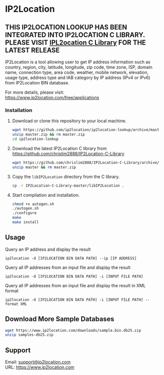 # IP2Location

## THIS IP2LOCATION LOOKUP HAS BEEN INTEGRATED INTO IP2LOCATION C LIBRARY. PLEASE VISIT [IPL2ocation C Library](https://github.com/chrislim2888/IP2Location-C-Library) FOR THE LATEST RELEASE

IP2Location is a tool allowing user to get IP address information such as country, region, city, 
latitude, longitude, zip code, time zone, ISP, domain name, connection type, area code, weather, 
mobile network, elevation, usage type, address type and IAB category by IP address (IPv4 or IPv6) from IP2Location BIN database. 

For more details, please visit:  
https://www.ip2location.com/free/applications  



### Installation

1. Download or clone this repository to your local machine.

   ```bash
   wget https://github.com/ip2location/ip2location-lookup/archive/master.zip
   unzip master.zip && rm master.zip
   cd ip2location-lookup
   ```

   

2. Download the latest IP2Location C library from https://github.com/chrislim2888/IP2Location-C-Library

   ```bash
   wget https://github.com/chrislim2888/IP2Location-C-Library/archive/master.zip
   unzip master && rm master.zip
   ```

   

3. Copy the `libIP2Location` directory from the C library.

   ```bash
   cp -r IP2Location-C-Library-master/libIP2Location .
   ```

   

4. Start compilation and installation.

   ```bash
   chmod +x autogen.sh
   ./autogen.sh
   ./configure
   make
   make install
   ```

   


Usage
-----
Query an IP address and display the result 

```
ip2location -d [IP2LOCATION BIN DATA PATH] --ip [IP ADDRESS]  
```



Query all IP addresses from an input file and display the result

```
ip2location -d [IP2LOCATION BIN DATA PATH] -i [INPUT FILE PATH]  
```



Query all IP addresses from an input file and display the result in XML format 

```
ip2location -d [IP2LOCATION BIN DATA PATH] -i [INPUT FILE PATH] --format XML  
```




Download More Sample Databases  
------------------------------  
```bash
wget https://www.ip2location.com/downloads/sample.bin.db25.zip
unzip samples-db25.zip
```




Support 
------- 
Email: support@ip2location.com  
URL: https://www.ip2location.com  
